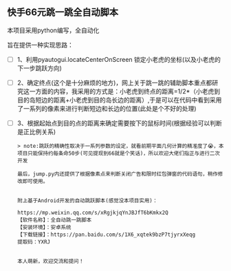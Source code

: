 ## 快手66元跳一跳全自动脚本

本项目采用python编写，全自动化

旨在提供一种实现思路：

- [ ] 1、利用pyautogui.locateCenterOnScreen 锁定小老虎的坐标(以及小老虎的下一步跳跃方向)

- [ ] 2、确定终点(这个是十分麻烦的地方)，网上关于跳一跳的辅助脚本重点都研究这一方面的内容，我采用的方式是：小老虎到终点的距离=1/2*（小老虎到目的岛短边的距离+小老虎到目的岛长边的距离）,于是可以在代码中看到采用了一系列的像素来进行判断短边和长边的位置(此处是个不好的处理)

- [ ] 3、根据起始点到目的点的距离来确定需要按下的鼠标时间(根据经验可以判断是正比例关系)


      > note:跳跃的精确性取决于一系列参数的设定，就看前期平面几何计算的精准度了😭，本项目只能保持约每条命50步(可见提现到66就是个笑话)，所以欢迎大佬们指正与进行二次开发

      最后，jump.py内还提供了根据像素点来判断关闭广告和限时红包弹窗的代码语句，稍作修改即可使用。


      附上基于Android开发的自动跳跃脚本(感觉没本项目实用)：

      https://mp.weixin.qq.com/s/xRgjkjqYnJBJfT6bKmkx2Q
      【软件名称】：全自动跳一跳脚本
      【安装环境】：安卓系统
      【下载链接】：https://pan.baidu.com/s/1X6_xqtek9bzP7tjyrxXeqg
      提取码：YXRJ 


      本人萌新，欢迎交流和提问！

   

